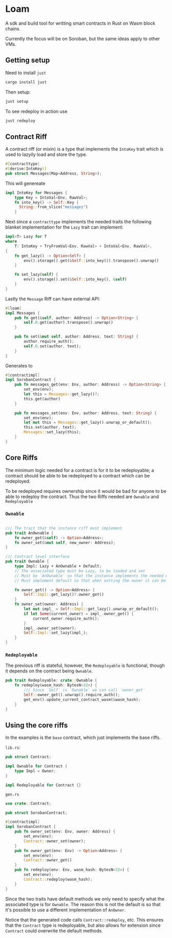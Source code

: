# Loam

A sdk and build tool for writting smart contracts in Rust on Wasm block chains.

Currently the focus will be on Soroban, but the same ideas apply to other VMs.

## Getting setup

Need to install `just`

```bash
cargo install just
```

Then setup:

```bash
just setup
```

To see redeploy in action use

```bash
just redeploy
```

## Contract Riff

A contract riff (or mixin) is a type that implements the `IntoKey` trait which is used to lazyily load and store the type.

```rust
#[contracttype]
#[derive(IntoKey)]
pub struct Messages(Map<Address, String>);
```

This will genereate 

```rust
impl IntoKey for Messages {
    type Key = IntoVal<Env, RawVal>;
    fn into_key() -> Self::Key {
      String::from_slice("messages")
    }
```

Next since a `contracttype` implements the needed traits the following blanket implementation for the `Lazy` trait can implement:

```rust
impl<T> Lazy for T
where
    T: IntoKey + TryFromVal<Env, RawVal> + IntoVal<Env, RawVal>,
{
    fn get_lazy() -> Option<Self> {
        env().storage().get(&Self::into_key()).transpose().unwrap()
    }

    fn set_lazy(self) {
        env().storage().set(&Self::into_key(), &self)
    }
}
```

Lastly the `Message` Riff can have external API:

```rust
#[loam]
impl Messages {
    pub fn get(&self, author: Address) -> Option<String> {
        self.0.get(author).transpose().unwrap()
    }

    pub fn set(&mut self, author: Address, text: String) {
        author.require_auth();
        self.0.set(author, text);
    }
}
```

Generates to

```rust
#[contractimpl]
impl SorobanContract {
    pub fn messages_get(env: Env, author: Address) -> Option<String> {
        set_env(env);
        let this = Messages::get_lazy()?;
        this.get(author)
    }

    pub fn messages_set(env: Env, author: Address, text: String) {
        set_env(env);
        let mut this = Messages::get_lazy().unwrap_or_default();
        this.set(author, text);
        Messages::set_lazy(this);
    }
}
```


## Core Riffs

The minimum logic needed for a contract is for it to be redeployable; a contract should be able to be redeployed to a contract which can be redeployed.

To be redeployed requires ownership since it would be bad for anyone to be able to redeploy the contract. Thus the two Riffs needed are `Ownable` and `Redeployable`

### `Ownable`
```rust

/// The trait that the instance riff must implement
pub trait AnOwnable {
    fn owner_get(&self) -> Option<Address>;
    fn owner_set(&mut self, new_owner: Address);
}

/// Contract level interface
pub trait Ownable {
    type Impl: Lazy + AnOwnable + Default;
    // The associated type must be Lazy, to be loaded and set
    // Must be `AnOwnable` so that the instance implements the needed methods
    // Must implement default so that when setting the owner it can be constructed if not set

    fn owner_get() -> Option<Address> {
        Self::Impl::get_lazy()?.owner_get()
    }
    fn owner_set(owner: Address) {
        let mut impl_ = Self::Impl::get_lazy().unwrap_or_default();
        if let Some(current_owner) = impl_.owner_get() {
            current_owner.require_auth();
        }
        impl_.owner_set(owner);
        Self::Impl::set_lazy(impl_);
    }
}

```

### `Redeployable`

The previous riff is stateful, however, the `Redeployable` is functional, though it depends on the contract being `Ownable`.

```rust
pub trait Redeployable: crate::Ownable {
    fn redeploy(wasm_hash: BytesN<32>) {
        /// Since `Self` is `Ownable` we can call `owner_get`
        Self::owner_get().unwrap().require_auth();
        get_env().update_current_contract_wasm(&wasm_hash);
    }
}
```


## Using the core riffs

In the examples is the `base` contract, which just implements the base riffs. 


`lib.rs`:
```rust
pub struct Contract;

impl Ownable for Contract {
    type Impl = Owner;
}

impl Redeployable for Contract {}
```

`gen.rs`
```rust
use crate::Contract;

pub struct SorobanContract;

#[contractimpl]
impl SorobanContract {
    pub fn owner_set(env: Env, owner: Address) {
        set_env(env);
        Contract::owner_set(owner);
    }
    pub fn owner_get(env: Env) -> Option<Address> {
        set_env(env);
        Contract::owner_get()
    }
    pub fn redeploy(env: Env, wasm_hash: BytesN<32>) {
        set_env(env);
        Contract::redeploy(wasm_hash);
    }
}

```

Since the two traits have default methods we only need to specify what the associated type is for `Ownable`. The reason this is not the default is so that it's possible to use a different implementation of `AnOwner`.

Notice that the generated code calls `Contract::redeploy`, etc.  This ensures that the `Contract` type is redeployable, but also allows for extension since `Contract` could overwrite the default methods.
